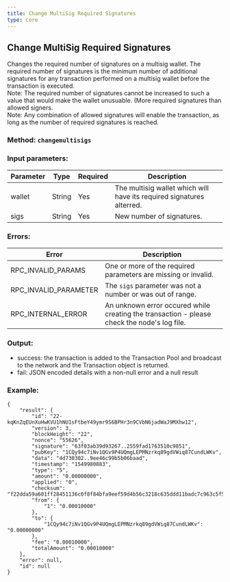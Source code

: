 ```yaml
---
title: Change MultiSig Required Signatures
type: core
---
```

## Change MultiSig Required Signatures
Changes the required number of signatures on a multisig wallet. The required number of signatures is the minimum number of additional signatures for any transaction performed on a multisig wallet before the transaction is executed.  
Note: The required number of signatures cannot be increased to such a value that would make the wallet unusuable. (More required signatures than allowed signers.  
Note: Any combination of allowed signatures will enable the transaction, as long as the number of required signatures is reached.

### Method: `changemultisigs`
### Input parameters:

| Parameter | Type | Required | Description |
| --- | --- | --- | --- |
| wallet | String | Yes | The multisig wallet which will have its required signatures alterred. |
| sigs | String | Yes | New number of signatures. |

### Errors:

| Error | Description |
| --- | --- |
| RPC_INVALID_PARAMS | One or more of the required parameters are missing or invalid. |
| RPC_INVALID_PARAMETER | The `sigs` parameter was not a number or was out of range. |
| RPC_INTERNAL_ERROR | An unknown error occured while creating the transaction - please check the node's log file. |
 
### Output:
- success: the transaction is added to the Transaction Pool and broadcast to the network and the Transaction object is returned.
- fail: JSON encoded details with a non-null error and a null result

### Example:
```
{
    "result": {
        "id": "22-kqKnZqEUnXuHwKVU1hNU1sFtbeY49ymr9S6BPHr3n9CVbN6jadWaJ9MXhw12",
        "version": 3,
        "blockHeight": "22",
        "nonce": "55626",
        "signature": "63f03ab39d93267..2559fad1763510c9851",
        "pubKey": "1CQy94c7iNv1QGv9P4UQmgLEPMNzrkq89gdVWiq87CundLWKv",
        "data": "4d730302..9ee46c99b5b06baad",
        "timestamp": "1549980883",
        "type": "5",
        "amount": "0.00000000",
        "applied": "0",
        "checksum": "f22dda59a601ff28451136c0f8f84bfa9eef59d4b56c3218c635ddd11badc7c963c5f55041de9b7b347630b9",
        "from": {
            "1": "0.00010000"
        },
        "to": {
            "1CQy94c7iNv1QGv9P4UQmgLEPMNzrkq89gdVWiq87CundLWKv": "0.00000000"
        },
        "fee": "0.00010000",
        "totalAmount": "0.00010000"
    },
    "error": null,
    "id": null
}
```
